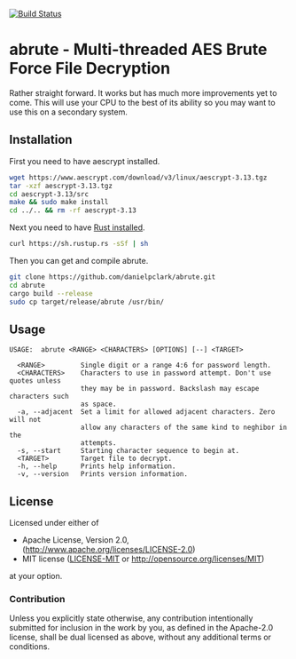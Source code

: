 [![Build Status](https://travis-ci.org/danielpclark/abrute.svg?branch=master)](https://travis-ci.org/danielpclark/abrute)

# abrute - Multi-threaded AES Brute Force File Decryption

Rather straight forward.  It works but has much more improvements yet to come.
This will use your CPU to the best of its ability so you may want to use this on
a secondary system.

## Installation

First you need to have aescrypt installed.

```bash
wget https://www.aescrypt.com/download/v3/linux/aescrypt-3.13.tgz
tar -xzf aescrypt-3.13.tgz
cd aescrypt-3.13/src
make && sudo make install
cd ../.. && rm -rf aescrypt-3.13
```

Next you need to have [Rust installed](https://www.rust-lang.org/en-US/install.html).  

```bash
curl https://sh.rustup.rs -sSf | sh
```

Then you can get and compile abrute.

```bash
git clone https://github.com/danielpclark/abrute.git
cd abrute
cargo build --release
sudo cp target/release/abrute /usr/bin/
```

## Usage

```
USAGE:	abrute <RANGE> <CHARACTERS> [OPTIONS] [--] <TARGET>

  <RANGE>         Single digit or a range 4:6 for password length.
  <CHARACTERS>    Characters to use in password attempt. Don't use quotes unless
                  they may be in password. Backslash may escape characters such
                  as space.
  -a, --adjacent  Set a limit for allowed adjacent characters. Zero will not
                  allow any characters of the same kind to neghibor in the
                  attempts.
  -s, --start     Starting character sequence to begin at.
  <TARGET>        Target file to decrypt.
  -h, --help      Prints help information.
  -v, --version   Prints version information.
```

## License

Licensed under either of

 * Apache License, Version 2.0, (http://www.apache.org/licenses/LICENSE-2.0)
 * MIT license ([LICENSE-MIT](MIT-LICENSE) or http://opensource.org/licenses/MIT)

at your option.

### Contribution

Unless you explicitly state otherwise, any contribution intentionally submitted
for inclusion in the work by you, as defined in the Apache-2.0 license, shall be dual licensed as above, without any
additional terms or conditions.
